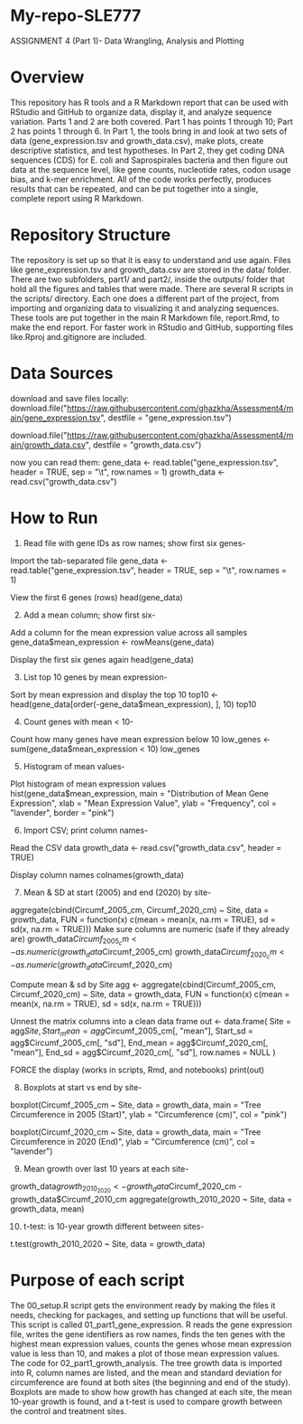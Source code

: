 # My-repo-SLE777
ASSIGNMENT 4 (Part 1)- Data Wrangling, Analysis and Plotting

# Overview
This repository has R tools and a R Markdown report that can be used with RStudio and GitHub to organize data, display it, and analyze sequence variation.  Parts 1 and 2 are both covered. Part 1 has points 1 through 10; Part 2 has points 1 through 6.  In Part 1, the tools bring in and look at two sets of data (gene_expression.tsv and growth_data.csv), make plots, create descriptive statistics, and test hypotheses.  In Part 2, they get coding DNA sequences (CDS) for E. coli and Saprospirales bacteria and then figure out data at the sequence level, like gene counts, nucleotide rates, codon usage bias, and k-mer enrichment.  All of the code works perfectly, produces results that can be repeated, and can be put together into a single, complete report using R Markdown.

# Repository Structure
The repository is set up so that it is easy to understand and use again.  Files like gene_expression.tsv and growth_data.csv are stored in the data/ folder.  There are two subfolders, part1/ and part2/, inside the outputs/ folder that hold all the figures and tables that were made.  There are several R scripts in the scripts/ directory. Each one does a different part of the project, from importing and organizing data to visualizing it and analyzing sequences.  These tools are put together in the main R Markdown file, report.Rmd, to make the end report.  For faster work in RStudio and GitHub, supporting files like.Rproj and.gitignore are included.

# Data Sources
download and save files locally:
download.file("https://raw.githubusercontent.com/ghazkha/Assessment4/main/gene_expression.tsv",
              destfile = "gene_expression.tsv")

download.file("https://raw.githubusercontent.com/ghazkha/Assessment4/main/growth_data.csv",
              destfile = "growth_data.csv")

now you can read them:
gene_data <- read.table("gene_expression.tsv", header = TRUE, sep = "\t", row.names = 1)
growth_data <- read.csv("growth_data.csv")

# How to Run
1. Read file with gene IDs as row names; show first six genes-

Import the tab-separated file
gene_data <- read.table("gene_expression.tsv", 
                        header = TRUE, 
                        sep = "\t", 
                        row.names = 1)

View the first 6 genes (rows)
head(gene_data)

2. Add a mean column; show first six-

Add a column for the mean expression value across all samples
gene_data$mean_expression <- rowMeans(gene_data)

Display the first six genes again
head(gene_data)

3. List top 10 genes by mean expression-

Sort by mean expression and display the top 10
top10 <- head(gene_data[order(-gene_data$mean_expression), ], 10)
top10

4. Count genes with mean < 10-

Count how many genes have mean expression below 10
low_genes <- sum(gene_data$mean_expression < 10)
low_genes

5. Histogram of mean values-

Plot histogram of mean expression values
hist(gene_data$mean_expression,
     main = "Distribution of Mean Gene Expression",
     xlab = "Mean Expression Value",
     ylab = "Frequency",
     col = "lavender",
     border = "pink")

6. Import CSV; print column names-

Read the CSV data
growth_data <- read.csv("growth_data.csv", header = TRUE)

Display column names
colnames(growth_data)

7. Mean & SD at start (2005) and end (2020) by site-

aggregate(cbind(Circumf_2005_cm, Circumf_2020_cm) ~ Site, 
          data = growth_data,
          FUN = function(x) c(mean = mean(x, na.rm = TRUE),
                              sd = sd(x, na.rm = TRUE)))
Make sure columns are numeric (safe if they already are)
growth_data$Circumf_2005_cm <- as.numeric(growth_data$Circumf_2005_cm)
growth_data$Circumf_2020_cm <- as.numeric(growth_data$Circumf_2020_cm)

Compute mean & sd by Site
agg <- aggregate(cbind(Circumf_2005_cm, Circumf_2020_cm) ~ Site,
                 data = growth_data,
                 FUN = function(x) c(mean = mean(x, na.rm = TRUE),
                                     sd   = sd(x,   na.rm = TRUE)))

Unnest the matrix columns into a clean data frame
out <- data.frame(
  Site       = agg$Site,
  Start_mean = agg$Circumf_2005_cm[, "mean"],
  Start_sd   = agg$Circumf_2005_cm[, "sd"],
  End_mean   = agg$Circumf_2020_cm[, "mean"],
  End_sd     = agg$Circumf_2020_cm[, "sd"],
  row.names = NULL
)

FORCE the display (works in scripts, Rmd, and notebooks)
print(out)

8. Boxplots at start vs end by site-

boxplot(Circumf_2005_cm ~ Site, data = growth_data,
        main = "Tree Circumference in 2005 (Start)",
        ylab = "Circumference (cm)", col = "pink")

boxplot(Circumf_2020_cm ~ Site, data = growth_data,
        main = "Tree Circumference in 2020 (End)",
        ylab = "Circumference (cm)", col = "lavender")

9. Mean growth over last 10 years at each site-

growth_data$growth_2010_2020 <- growth_data$Circumf_2020_cm - growth_data$Circumf_2010_cm
aggregate(growth_2010_2020 ~ Site, data = growth_data, mean)

10. t-test: is 10-year growth different between sites-

t.test(growth_2010_2020 ~ Site, data = growth_data)


# Purpose of each script
The 00_setup.R script gets the environment ready by making the files it needs, checking for packages, and setting up functions that will be useful.  This script is called 01_part1_gene_expression. R reads the gene expression file, writes the gene identifiers as row names, finds the ten genes with the highest mean expression values, counts the genes whose mean expression value is less than 10, and makes a plot of those mean expression values.  The code for 02_part1_growth_analysis. The tree growth data is imported into R, column names are listed, and the mean and standard deviation for circumference are found at both sites (the beginning and end of the study). Boxplots are made to show how growth has changed at each site, the mean 10-year growth is found, and a t-test is used to compare growth between the control and treatment sites.








